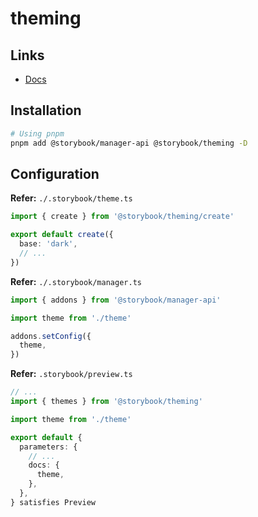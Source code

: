 # theming

## Links

- [Docs](https://storybook.js.org/docs/react/configure/theming)

## Installation

```sh
# Using pnpm
pnpm add @storybook/manager-api @storybook/theming -D
```

## Configuration

**Refer:** `./.storybook/theme.ts`

```ts
import { create } from '@storybook/theming/create'

export default create({
  base: 'dark',
  // ...
})
```

**Refer:** `./.storybook/manager.ts`

```ts
import { addons } from '@storybook/manager-api'

import theme from './theme'

addons.setConfig({
  theme,
})
```

**Refer:** `.storybook/preview.ts`

```ts
// ...
import { themes } from '@storybook/theming'

import theme from './theme'

export default {
  parameters: {
    // ...
    docs: {
      theme,
    },
  },
} satisfies Preview
```

<!-- **Refer:** `./.storybook/manager-head.html`

```html
<meta
  name="description"
  content="The starting point for working with Boxfeed UI Library. A place that holds the documentation, and showcases different use scenarios of our UI components."
/>

<meta name="robots" content="noindex" />

<link rel="canonical" href="https://xyz.tld" />

<link
  rel="shortcut icon"
  type="image/png"
  href="https://xyz.tld/images/favicon/dark.png"
  media="(prefers-color-scheme: dark)"
/>
<link
  rel="shortcut icon"
  type="image/png"
  href="https://xyz.tld/images/favicon/light.png"
  media="(prefers-color-scheme: light), (prefers-color-scheme: no-preference)"
/>
``` -->
